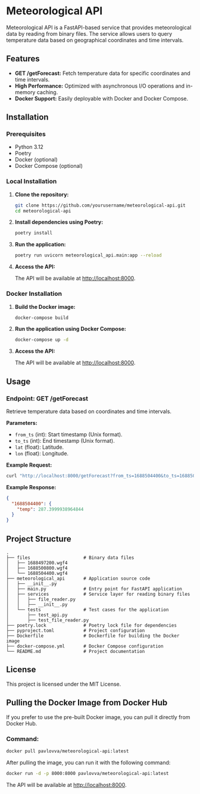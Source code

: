 
# Meteorological API

Meteorological API is a FastAPI-based service that provides meteorological data by reading from binary files. The service allows users to query temperature data based on geographical coordinates and time intervals.

## Features

- **GET /getForecast:** Fetch temperature data for specific coordinates and time intervals.
- **High Performance:** Optimized with asynchronous I/O operations and in-memory caching.
- **Docker Support:** Easily deployable with Docker and Docker Compose.

## Installation

### Prerequisites

- Python 3.12
- Poetry
- Docker (optional)
- Docker Compose (optional)

### Local Installation

1. **Clone the repository:**

   ```bash
   git clone https://github.com/yourusername/meteorological-api.git
   cd meteorological-api
   ```

2. **Install dependencies using Poetry:**

   ```bash
   poetry install
   ```

3. **Run the application:**

   ```bash
   poetry run uvicorn meteorological_api.main:app --reload
   ```

4. **Access the API:**

   The API will be available at [http://localhost:8000](http://localhost:8000).

### Docker Installation

1. **Build the Docker image:**

   ```bash
   docker-compose build
   ```

2. **Run the application using Docker Compose:**

   ```bash
   docker-compose up -d
   ```

3. **Access the API:**

   The API will be available at [http://localhost:8000](http://localhost:8000).

## Usage

### Endpoint: GET /getForecast

Retrieve temperature data based on coordinates and time intervals.

**Parameters:**

- `from_ts` (int): Start timestamp (Unix format).
- `to_ts` (int): End timestamp (Unix format).
- `lat` (float): Latitude.
- `lon` (float): Longitude.

**Example Request:**

```bash
curl "http://localhost:8000/getForecast?from_ts=1688504400&to_ts=1688504400&lat=50.0&lon=20.0"
```

**Example Response:**

```json
{
  "1688504400": {
    "temp": 287.3999938964844
  }
}
```

## Project Structure

```plaintext
.
├── files                    # Binary data files
│   ├── 1688497200.wgf4
│   ├── 1688500800.wgf4
│   └── 1688504400.wgf4
├── meteorological_api       # Application source code
│   ├── __init__.py
│   ├── main.py              # Entry point for FastAPI application
│   ├── services             # Service layer for reading binary files
│   │   ├── file_reader.py
│   │   ├── __init__.py
│   └── tests                # Test cases for the application
│       ├── test_api.py
│       ├── test_file_reader.py
├── poetry.lock              # Poetry lock file for dependencies
├── pyproject.toml           # Project configuration
├── Dockerfile               # Dockerfile for building the Docker image
├── docker-compose.yml       # Docker Compose configuration
└── README.md                # Project documentation
```

## License

This project is licensed under the MIT License.

## Pulling the Docker Image from Docker Hub

If you prefer to use the pre-built Docker image, you can pull it directly from Docker Hub.

### Command:

```bash
docker pull pavlovva/meteorological-api:latest
```

After pulling the image, you can run it with the following command:

```bash
docker run -d -p 8000:8000 pavlovva/meteorological-api:latest
```

The API will be available at [http://localhost:8000](http://localhost:8000).